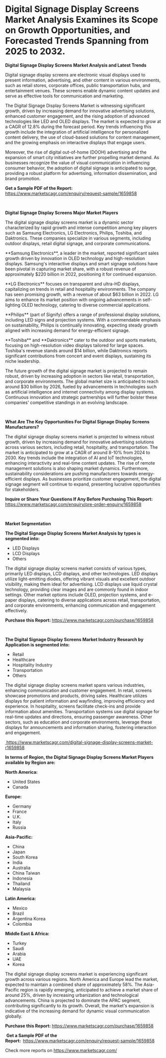 <p><h1>Digital Signage Display Screens Market Analysis Examines its Scope on Growth Opportunities, and Forecasted Trends Spanning from 2025 to 2032.</h1></p><p><strong>Digital Signage Display Screens Market Analysis and Latest Trends</strong></p>
<p><p>Digital signage display screens are electronic visual displays used to present information, advertising, and other content in various environments, such as retail stores, corporate offices, public transportation hubs, and entertainment venues. These screens enable dynamic content updates and serve as effective tools for communication and marketing.</p><p>The Digital Signage Display Screens Market is witnessing significant growth, driven by increasing demand for innovative advertising solutions, enhanced customer engagement, and the rising adoption of advanced technologies like LED and OLED displays. The market is expected to grow at a CAGR of 12.8% during the forecast period. Key trends influencing this growth include the integration of artificial intelligence for personalized content delivery, the use of cloud-based solutions for content management, and the growing emphasis on interactive displays that engage users.</p><p>Moreover, the rise of digital out-of-home (DOOH) advertising and the expansion of smart city initiatives are further propelling market demand. As businesses recognize the value of visual communication in influencing consumer behavior, the adoption of digital signage is anticipated to surge, providing a robust platform for advertising, information dissemination, and brand promotion.</p></p>
<p><strong>Get a Sample PDF of the Report:&nbsp;</strong> <a href="https://www.marketscagr.com/enquiry/request-sample/1659858?utm_campaign=3018&utm_medium=2&utm_source=Github&utm_content=ia&utm_term=05042025&utm_id=digital-signage-display-screens">https://www.marketscagr.com/enquiry/request-sample/1659858</a></p>
<p>&nbsp;</p>
<p><strong>Digital Signage Display Screens Major Market Players</strong></p>
<p><p>The digital signage display screens market is a dynamic sector characterized by rapid growth and intense competition among key players such as Samsung Electronics, LG Electronics, Philips, Toshiba, and Daktronics. These companies specialize in various segments, including outdoor displays, retail digital signage, and corporate communications.</p><p>**Samsung Electronics**, a leader in the market, reported significant sales growth driven by innovation in OLED technology and high-resolution displays. Samsung's interactive displays and smart signage solutions have been pivotal in capturing market share, with a robust revenue of approximately $220 billion in 2022, positioning it for continued expansion.</p><p>**LG Electronics** focuses on transparent and ultra-HD displays, capitalizing on trends in retail and hospitality environments. The company has seen promising growth, with a revenue of about $63 billion in 2022. LG aims to enhance its market position with ongoing advancements in self-lighting OLED technology, catering to diverse commercial applications.</p><p>**Philips** (part of Signify) offers a range of professional display solutions, including LED signs and projection systems. With a commendable emphasis on sustainability, Philips is continually innovating, expecting steady growth aligned with increasing demand for energy-efficient signage.</p><p>**Toshiba** and **Daktronics** cater to the outdoor and sports markets, focusing on high-resolution video displays tailored for large spaces. Toshiba's revenue stands around $14 billion, while Daktronics reports significant contributions from concert and event displays, sustaining its niche leadership.</p><p>The future growth of the digital signage market is projected to remain robust, driven by increasing adoption in sectors like retail, transportation, and corporate environments. The global market size is anticipated to reach around $30 billion by 2026, fueled by advancements in technologies such as artificial intelligence and internet connectivity among display systems. Continuous innovation and strategic partnerships will further bolster these companies' competitive standings in an evolving landscape.</p></p>
<p>&nbsp;</p>
<p><strong>What Are The Key Opportunities For Digital Signage Display Screens Manufacturers?</strong></p>
<p><p>The digital signage display screens market is projected to witness robust growth, driven by increasing demand for innovative advertising solutions across various sectors, including retail, hospitality, and transportation. The market is anticipated to grow at a CAGR of around 8-10% from 2024 to 2030. Key trends include the integration of AI and IoT technologies, enhancing interactivity and real-time content updates. The rise of remote management solutions is also shaping market dynamics. Furthermore, sustainability considerations are pushing manufacturers towards energy-efficient displays. As businesses prioritize customer engagement, the digital signage segment will continue to expand, presenting lucrative opportunities for stakeholders.</p></p>
<p><strong>Inquire or Share Your Questions If Any Before Purchasing This Report:</strong> <a href="https://www.marketscagr.com/enquiry/pre-order-enquiry/1659858?utm_campaign=3018&utm_medium=2&utm_source=Github&utm_content=ia&utm_term=05042025&utm_id=digital-signage-display-screens">https://www.marketscagr.com/enquiry/pre-order-enquiry/1659858</a></p>
<p>&nbsp;</p>
<p><strong>Market Segmentation</strong></p>
<p><strong>The Digital Signage Display Screens Market Analysis by types is segmented into:</strong></p>
<p><ul><li>LED Displays</li><li>LCD Displays</li><li>Others</li></ul></p>
<p><p>The digital signage display screens market consists of various types, primarily LED displays, LCD displays, and other technologies. LED displays utilize light-emitting diodes, offering vibrant visuals and excellent outdoor visibility, making them ideal for advertising. LCD displays use liquid crystal technology, providing clear images and are commonly found in indoor settings. Other market options include OLED, projection systems, and e-paper displays, catering to diverse applications across retail, transportation, and corporate environments, enhancing communication and engagement effectively.</p></p>
<p><strong>Purchase this Report:&nbsp;</strong><a href="https://www.marketscagr.com/purchase/1659858?utm_campaign=3018&utm_medium=2&utm_source=Github&utm_content=ia&utm_term=05042025&utm_id=digital-signage-display-screens">https://www.marketscagr.com/purchase/1659858</a></p>
<p>&nbsp;</p>
<p><strong>The Digital Signage Display Screens Market Industry Research by Application is segmented into:</strong></p>
<p><ul><li>Retail</li><li>Healthcare</li><li>Hospitality Industry</li><li>Transportation</li><li>Others</li></ul></p>
<p><p>The digital signage display screens market spans various industries, enhancing communication and customer engagement. In retail, screens showcase promotions and products, driving sales. Healthcare utilizes displays for patient information and wayfinding, improving efficiency and experience. In hospitality, screens facilitate check-ins and provide information about amenities. Transportation systems use digital signage for real-time updates and directions, ensuring passenger awareness. Other sectors, such as education and corporate environments, leverage these displays for announcements and information sharing, fostering interaction and engagement.</p></p>
<p><a href="https://www.marketscagr.com/digital-signage-display-screens-market-r1659858?utm_campaign=3018&utm_medium=2&utm_source=Github&utm_content=ia&utm_term=05042025&utm_id=digital-signage-display-screens">&nbsp;https://www.marketscagr.com/digital-signage-display-screens-market-r1659858</a></p>
<p><strong>In terms of Region, the Digital Signage Display Screens Market Players available by Region are:</strong></p>
<p>
    <p> <strong> North America: </strong>
        <ul>
            <li>United States</li>
            <li>Canada</li>
        </ul>
        </p> 
    <p> <strong> Europe: </strong>
        <ul>
            <li>Germany</li>
            <li>France</li>
            <li>U.K.</li>
            <li>Italy</li>
            <li>Russia</li>
        </ul>
        </p> 
    <p> <strong> Asia-Pacific: </strong>
        <ul>
            <li>China</li>
            <li>Japan</li>
            <li>South Korea</li>
            <li>India</li>
            <li>Australia</li>
            <li>China Taiwan</li>
            <li>Indonesia</li>
            <li>Thailand</li>
            <li>Malaysia</li>
        </ul>
        </p> 
    <p> <strong> Latin America: </strong>
        <ul>
            <li>Mexico</li>
            <li>Brazil</li>
            <li>Argentina Korea</li>
            <li>Colombia</li>
        </ul>
        </p> 
    <p> <strong> Middle East & Africa: </strong>
        <ul>
            <li>Turkey</li>
            <li>Saudi</li>
            <li>Arabia</li>
            <li>UAE</li>
            <li>Korea</li>
        </ul>
    </p>
    </p>
<p><p>The digital signage display screens market is experiencing significant growth across various regions. North America and Europe lead the market, expected to maintain a combined share of approximately 58%. The Asia-Pacific region is rapidly emerging, anticipated to achieve a market share of around 25%, driven by increasing urbanization and technological advancements. China is projected to dominate the APAC segment, contributing significantly to its growth. Overall, the market's expansion is indicative of the increasing demand for dynamic visual communication globally.</p></p>
<p><strong>Purchase this Report: </strong><a href="https://www.marketscagr.com/purchase/1659858?utm_campaign=3018&utm_medium=2&utm_source=Github&utm_content=ia&utm_term=05042025&utm_id=digital-signage-display-screens">https://www.marketscagr.com/purchase/1659858</a></p>
<p>&nbsp;<strong>Get a Sample PDF of the Report:&nbsp;&nbsp;</strong><a href="https://www.marketscagr.com/enquiry/request-sample/1659858?utm_campaign=3018&utm_medium=2&utm_source=Github&utm_content=ia&utm_term=05042025&utm_id=digital-signage-display-screens">https://www.marketscagr.com/enquiry/request-sample/1659858</a></p>
<p><strong></strong></p>
<p>Check more reports on <a href="https://www.marketscagr.com/?utm_campaign=3018&utm_medium=2&utm_source=Github&utm_content=ia&utm_term=05042025&utm_id=digital-signage-display-screens">https://www.marketscagr.com/</a></p>